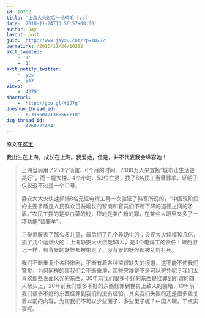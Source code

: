 ```yaml
---
id: 10282
title: '上海大火过后一地鸡毛 [zz]'
date: '2010-11-24T13:56:57+08:00'
author: Jay
layout: post
guid: 'http://www.jayxu.com/?p=10282'
permalink: /2010/11/24/10282
aktt_tweeted:
    - '1'
    - '1'
aktt_notify_twitter:
    - 'yes'
    - 'yes'
views:
    - '4379'
shorturl:
    - 'http://goo.gl/ViJ7g'
duoshuo_thread_id:
    - '6.3356047138656E+18'
dsq_thread_id:
    - '4760771464'
---
```


原文在<a href="http://blog.sina.com.cn/s/blog_4c9bbc770100nuqf.html" target="_blank">这里</a>

我出生在上海，成长在上海。我爱她，但是，并不代表我会纵容她！
<blockquote>上海当局用了250个场馆、6个月的时间、7300万人来宣扬“城市让生活更美好”，而一幢大楼、4个小时、53位亡灵，找了8名民工当替罪羊。证明了仅仅这不过是一个口号。

静安大大火快速抓捕8名无证电焊工再一次验证了韩寒所说的，“中国现阶段的主要矛盾是人民群众日益增长的智商和官员们不断下降的道德之间的矛盾。”农民工挣的是卖白菜的钱，顶的是卖白粉的罪，在某些人眼里又多了一项功能“替罪羊”。

三聚氰胺害了那么多儿童，最后抓了几个养奶牛的；央视大火烧掉10几亿，抓了几个运烟火的；上海静安大火烧死53人，是4个电焊工的责任！跟西游记一样，有背景的妖怪都被带走了，没背景的妖怪都被乱棍打死。

我们不断重复个各种惨剧，不断有着各种监督缺失的报道，这不能不使我们警觉，为何同样的事我们会不断重演，那些灾难是不是可以避免呢？我们太喜欢那些表面风光的东西，30年前我们很多不好的东西是怪罪到所谓的四人帮头上，20年前我们很多不好的东西怪罪到世界上敌人的围堵，10年前我们很多不好的东西怪罪到我们的没有经验。其实我们失败的还是很多重复着以前的内容，为何我们不可以少些面子，多些里子呢？中国人啊，干点实事呢。</blockquote>